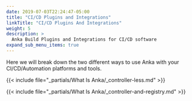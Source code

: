 ```yaml
---
date: 2019-07-03T22:24:47-05:00
title: "CI/CD Plugins and Integrations"
linkTitle: "CI/CD Plugins And Integrations"
weight: 5
description: >
  Anka Build Plugins and Integrations for CI/CD software
expand_sub_menu_items: true
---
```


Here we will break down the two different ways to use Anka with your CI/CD/Automation platforms and tools.

{{< include file="_partials/What Is Anka/_controller-less.md" >}}

{{< include file="_partials/What Is Anka/_controller-and-registry.md" >}}
